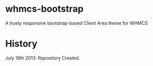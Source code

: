 whmcs-bootstrap
===============

A truely responsive bootstrap-based Client Area theme for WHMCS

History
===============

July 18th 2013:
Repository Created.

